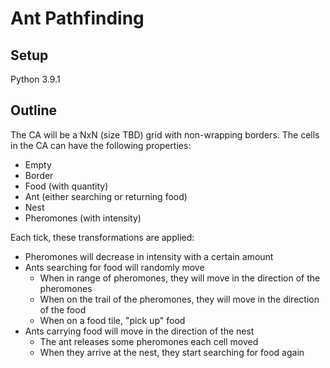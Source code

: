 # Ant Pathfinding

## Setup

Python 3.9.1

## Outline

The CA will be a NxN (size TBD) grid with non-wrapping borders.
The cells in the CA can have the following properties:
* Empty
* Border
* Food (with quantity)
* Ant (either searching or returning food)
* Nest
* Pheromones (with intensity)

Each tick, these transformations are applied:

* Pheromones will decrease in intensity with a certain amount
* Ants searching for food will randomly move
    * When in range of pheromones, they will move in the direction of the pheromones
    * When on the trail of the pheromones, they will move in the direction of the food
    * When on a food tile, "pick up" food
* Ants carrying food will move in the direction of the nest
    * The ant releases some pheromones each cell moved
    * When they arrive at the nest, they start searching for food again

